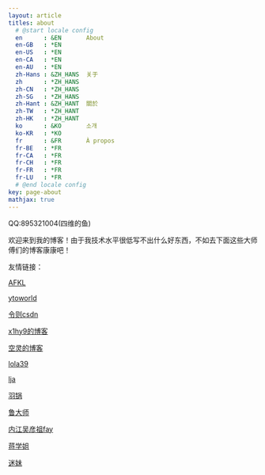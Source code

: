 ```yaml
---
layout: article
titles: about
  # @start locale config
  en      : &EN       About
  en-GB   : *EN
  en-US   : *EN
  en-CA   : *EN
  en-AU   : *EN
  zh-Hans : &ZH_HANS  关于
  zh      : *ZH_HANS
  zh-CN   : *ZH_HANS
  zh-SG   : *ZH_HANS
  zh-Hant : &ZH_HANT  關於
  zh-TW   : *ZH_HANT
  zh-HK   : *ZH_HANT
  ko      : &KO       소개
  ko-KR   : *KO
  fr      : &FR       À propos
  fr-BE   : *FR
  fr-CA   : *FR
  fr-CH   : *FR
  fr-FR   : *FR
  fr-LU   : *FR
  # @end locale config
key: page-about
mathjax: true
---
```


QQ:895321004(四维的鱼)

欢迎来到我的博客！由于我技术水平很低写不出什么好东西，不如去下面这些大师傅们的博客康康吧！

友情链接：

[AFKL](https://www.afkl.ml/)

[ytoworld](https://ytoworld.tk/)

 [令则csdn](https://blog.csdn.net/wlz_lc_4)

[x1hy9的博客](http://39.106.144.160/)

[空灵的博客](http://kodosan.com/)

[lola39](http://lola39.cn)

[lja](https://ljahum.github.io/)

[羽锅](http://www.cl4y.top)

[鲁大师](http://www.const27.com)

[内江吴彦祖fay](http://0xfay.github.io)

[蒋学姐](http://0xc4m3l.club)

[迷妹](http://106.75.101.193/blog/)